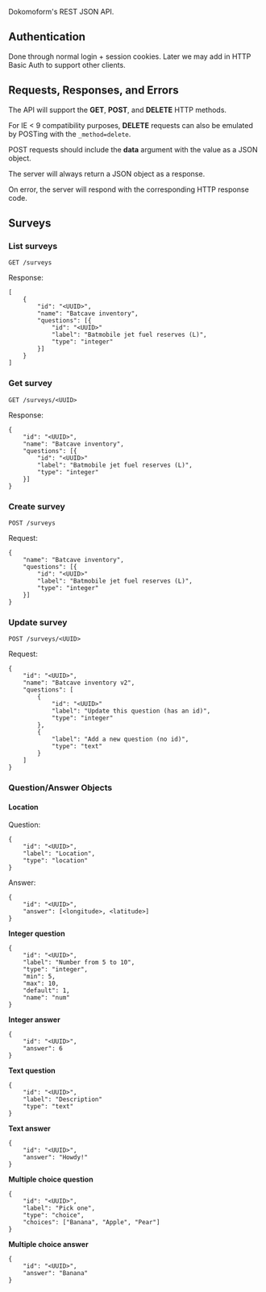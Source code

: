 Dokomoform's REST JSON API.

## Authentication

Done through normal login + session cookies. Later we may add in HTTP Basic Auth to support other clients.

## Requests, Responses, and Errors

The API will support the **GET**, **POST**, and **DELETE** HTTP methods.

For IE < 9 compatibility purposes, **DELETE** requests can also be emulated by POSTing with the `_method=delete`.

POST requests should include the **data** argument with the value as a JSON object.

The server will always return a JSON object as a response.

On error, the server will respond with the corresponding HTTP response code.


## Surveys

### List surveys

`GET /surveys`

Response:
```
[
    {
        "id": "<UUID>",
        "name": "Batcave inventory",
        "questions": [{
            "id": "<UUID>"
            "label": "Batmobile jet fuel reserves (L)",
            "type": "integer"
        }]
    }
]
```

### Get survey
`GET /surveys/<UUID>`

Response:
```
{
    "id": "<UUID>",
    "name": "Batcave inventory",
    "questions": [{
        "id": "<UUID>"
        "label": "Batmobile jet fuel reserves (L)",
        "type": "integer"
    }]
}
```


### Create survey
`POST /surveys`

Request:
```
{
    "name": "Batcave inventory",
    "questions": [{
        "id": "<UUID>"
        "label": "Batmobile jet fuel reserves (L)",
        "type": "integer"
    }]
}
```

### Update survey
`POST /surveys/<UUID>`

Request:
```
{
    "id": "<UUID>",
    "name": "Batcave inventory v2",
    "questions": [
        {
            "id": "<UUID>"
            "label": "Update this question (has an id)",
            "type": "integer"
        },
        {
            "label": "Add a new question (no id)",
            "type": "text"
        }
    ]
}
```


### Question/Answer Objects

#### Location
Question:
```
{
    "id": "<UUID>",
    "label": "Location",
    "type": "location"
}
```
Answer:
```
{
    "id": "<UUID>",
    "answer": [<longitude>, <latitude>]
}
```


**Integer question**
```
{
    "id": "<UUID>",
    "label": "Number from 5 to 10",
    "type": "integer",
    "min": 5,
    "max": 10,
    "default": 1,
    "name": "num"
}
```

**Integer answer**
```
{
    "id": "<UUID>",
    "answer": 6
}
```

**Text question**
```
{
    "id": "<UUID>",
    "label": "Description"
    "type": "text"
}
```

**Text answer**
```
{
    "id": "<UUID>",
    "answer": "Howdy!"
}
```


**Multiple choice question**
```
{
    "id": "<UUID>",
    "label": "Pick one",
    "type": "choice",
    "choices": ["Banana", "Apple", "Pear"]
}
```

**Multiple choice answer**
```
{
    "id": "<UUID>",
    "answer": "Banana"
}
```


